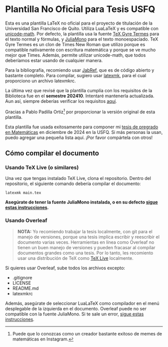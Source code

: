 # Plantilla No Oficial para Tesis USFQ

Esta es una plantilla LaTeX no oficial para el proyecto de titulación de la
Universidad San Francisco de Quito. Utiliza LuaLaTeX y es compatible con [unicode-math][1]. Por defecto, la plantilla usa la fuente [TeX
Gyre Termes][3] para el texto normal y fórmulas, y [JuliaMono][4]
para el texto monoespaciado. TeX Gyre Termes es un clon de Times New Roman que utilizo porque es compatible nativamente con escritura matemática y porque se ve mucho mejor que Times. Además, permite utilizar unicode-math, que todos deberíamos estar usando de cualquier manera.

Para la bibliografía, recomiendo usar [JabRef][6], que es
de código abierto y bastante completo. Para compilar, sugiero usar
[latexmk][8], para el cual proporciono un archivo latexmkrc.

La última vez que revisé que la plantilla cumplía con los requisitos de
la Biblioteca fue en el **semestre 202410**. Intentaré mantenerla
actualizada. Aun así, siempre deberías verificar los requisitos
[aquí][5].

Gracias a Pablo Padilla Ortiz[^pablo] por proporcionar la versión
original de esta plantilla.

Esta plantilla fue usada exitosamente para componer mi [tesis de
pregrado en Matemáticas][7] en diciembre de 2024 en la USFQ. Si más
personas la usan, puedo agregar una pequeña lista aquí. ¡Por favor
compártela con otros!

## Cómo compilar el documento

### Usando TeX Live (o similares)

Una vez que tengas instalado TeX Live, clona el repositorio. Dentro del repositorio, el siguiente comando debería compilar el documento:

```
latexmk main.tex
```

**Asegúrate de tener la fuente JuliaMono instalada, o en su defecto [sigue estas instrucciones][10].**

### Usando Overleaf

> **NOTA:** Yo recomiendo trabajar la tesis localmente, con git para el manejo de versiones, porque una tesis implica escribir y reescribir el documento varias veces. Herramientas en línea como Overleaf no tienen un buen manejo de versiones y pueden fracasar al compilar documentos grandes como una tesis. Por lo tanto, les recomiento usar una distribución de TeX como [TeX Live][9] localmente.

Si quieres usar Overleaf, sube todos los archivos excepto:

- .gitignore
- LICENSE
- README.md
- latexmkrc

Además, asegúrate de seleccionar LuaLaTeX como compilador en el menú desplegable de la izquierda en el documento. Overleaf puede no ser compatible con la fuente JuliaMono. Si te sale un error, [sigue estas instrucciones][10].

[1]: https://ctan.org/pkg/unicode-math
[2]: https://github.com/matze/mtheme
[3]: https://www.gust.org.pl/projects/e-foundry/tex-gyre/termes
[4]: https://juliamono.netlify.app/
[5]: https://www.usfq.edu.ec/es/biblioteca
[6]: https://www.jabref.org/
[7]: http://repositorio.usfq.edu.ec/handle/23000/14173
[8]: https://ctan.org/pkg/latexmk/
[9]: https://tug.org/texlive/
[10]: https://github.com/adricamilo/USFQ-Thesis-Template/wiki/Desactivar-JuliaMono

[^pablo]: Puede que lo conozcas como un creador bastante exitoso
    de memes de matemáticas en Instagram.

